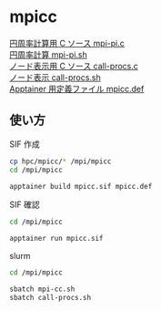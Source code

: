 # mpicc

[円周率計算用 C ソース mpi-pi.c](mpi-pi.c)<br>
[円周率計算 mpi-pi.sh](mpi-pi.sh)<br>
[ノード表示用 C ソース call-procs.c](call-procs.c)<br>
[ノード表示 call-procs.sh](call-procs.sh)<br>
[Apptainer 用定義ファイル mpicc.def](mpicc.def)

## 使い方
SIF 作成
~~~sh
cp hpc/mpicc/* /mpi/mpicc
cd /mpi/mpicc

apptainer build mpicc.sif mpicc.def
~~~
SIF 確認
~~~sh
cd /mpi/mpicc

apptainer run mpicc.sif
~~~
slurm
~~~sh
cd /mpi/mpicc

sbatch mpi-cc.sh
sbatch call-procs.sh
~~~

